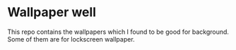 # Wallpaper well

This repo contains the wallpapers which I found to be good for background. Some of them are for lockscreen wallpaper.
